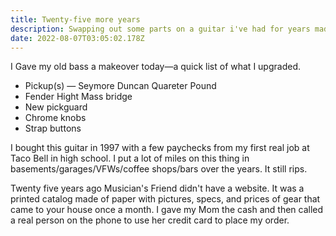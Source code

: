 ```yaml
---
title: Twenty-five more years
description: Swapping out some parts on a guitar i've had for years made me think about some things
date: 2022-08-07T03:05:02.178Z
---
```

I Gave my old bass a makeover today—a quick list of what I upgraded.

- Pickup(s) — Seymore Duncan Quareter Pound
- Fender Hight Mass bridge
- New pickguard
- Chrome knobs
- Strap buttons

I bought this guitar in 1997 with a few paychecks from my first real job at Taco Bell in high school. I put a lot of miles on this thing in basements/garages/VFWs/coffee shops/bars over the years. It still rips.

Twenty five years ago Musician's Friend didn't have a website. It was a printed catalog made of paper with pictures, specs, and prices of gear that came to your house once a month. I gave my Mom the cash and then called a real person on the phone to use her credit card to place my order.
